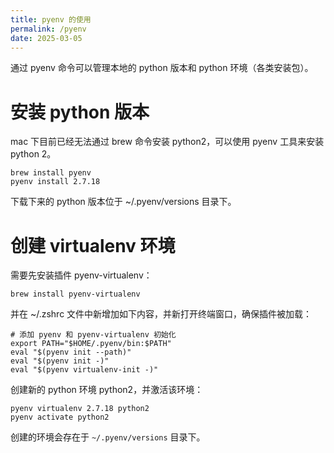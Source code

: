 ```yaml
---
title: pyenv 的使用
permalink: /pyenv
date: 2025-03-05
---
```

通过 pyenv 命令可以管理本地的 python 版本和 python 环境（各类安装包）。

# 安装 python 版本

mac 下目前已经无法通过 brew 命令安装 python2，可以使用 pyenv 工具来安装 python 2。

```
brew install pyenv
pyenv install 2.7.18
```

下载下来的 python 版本位于 ~/.pyenv/versions 目录下。

# 创建 virtualenv 环境

需要先安装插件 pyenv-virtualenv：

```shell
brew install pyenv-virtualenv
```
并在 ~/.zshrc 文件中新增加如下内容，并新打开终端窗口，确保插件被加载：
```
# 添加 pyenv 和 pyenv-virtualenv 初始化
export PATH="$HOME/.pyenv/bin:$PATH"
eval "$(pyenv init --path)"
eval "$(pyenv init -)"
eval "$(pyenv virtualenv-init -)"
```

创建新的 python 环境 python2，并激活该环境：
```
pyenv virtualenv 2.7.18 python2
pyenv activate python2
```

创建的环境会存在于 `~/.pyenv/versions` 目录下。